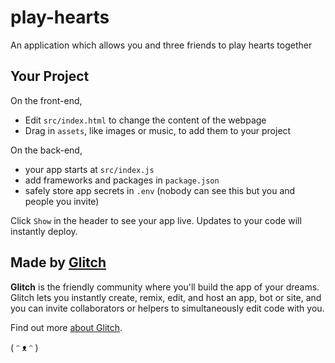 # play-hearts

An application which allows you and three friends to play hearts together


## Your Project

On the front-end,

- Edit `src/index.html` to change the content of the webpage
- Drag in `assets`, like images or music, to add them to your project

On the back-end,

- your app starts at `src/index.js`
- add frameworks and packages in `package.json`
- safely store app secrets in `.env` (nobody can see this but you and people you invite)

Click `Show` in the header to see your app live. Updates to your code will instantly deploy.


## Made by [Glitch](https://glitch.com/)

**Glitch** is the friendly community where you'll build the app of your dreams. Glitch lets you instantly create, remix, edit, and host an app, bot or site, and you can invite collaborators or helpers to simultaneously edit code with you.

Find out more [about Glitch](https://glitch.com/about).

( ᵔ ᴥ ᵔ )